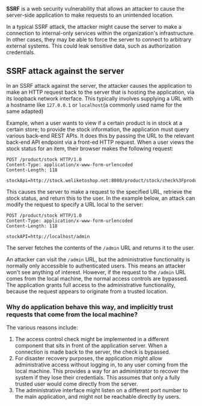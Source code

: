 **SSRF** is a web security vulnerability that allows an attacker to cause the server-side application to make requests to an unintended location.

In a typical SSRF attack, the attacker might cause the server to make a connection to internal-only services within the organization's infrastructure. In other cases, they may be able to force the server to connect to arbitrary external systems. This could leak sensitive data, such as authorization credentials.

## SSRF attack against the server
In an SSRF attack against the server, the attacker causes the application to make an HTTP request back to the server that is hosting the application, via its loopback network interface. This typically involves supplying a URL with a hostname like `127.0.0.1` or `localhost`(a commonly used name for the same adapted)

Example, when a user wants to view if a certain product is in stock at a certain store; to provide the stock information, the application must query various back-end REST APIs. It does this by passing the URL to the relevant back-end API endpoint via a front-ed HTTP request. When a user views the stock status for an item, their browser makes the following request:
```http
POST /product/stock HTTP/1.0 
Content-Type: application/x-www-form-urlencoded 
Content-Length: 118 

stockApi=http://stock.weliketoshop.net:8080/product/stock/check%3FproductId%3D6%26storeId%3D1
```
 
This causes the server to make a request to the specified URL, retrieve the stock status, and return this to the user. In the example below, an attack can modify the request to specify a URL local to the server:
```http
POST /product/stock HTTP/1.0
Content-Type: application/x-www-form-urlencoded
Content-Length: 118

stockAPI=http://localhost/admin
```

The server fetches the contents of the `/admin`  URL and returns it to the user.

An attacker can visit the `/admin` URL, but the administrative functionality is normally only accessible to authenticated users. This means an attacker won't see anything of interest. However, if the request to the `/admin` URL comes from the local machine, the normal access controls are bypassed. The application grants full access to the administrative functionality, because the request appears to originate from a trusted location.

### Why do application behave this way, and implicitly trust requests that come from the local machine?
The various reasons include:
1. The access control check might be implemented in a different component that sits in front of the application server. When a connection is made back to the server, the check is bypassed.
2. For disaster recovery purposes, the application might allow administrative access without logging in, to any user coming from the local machine. This provides a way for an administrator to recover the system if they lose their credentials. This assumes that only a fully trusted user would come directly from the server.
3. The administrative interface might listen on a different port number to the main application, and might not be reachable directly by users.



